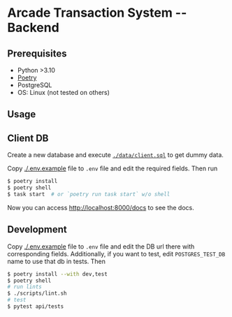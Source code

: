 # Arcade Transaction System -- Backend

## Prerequisites
- Python >3.10
- [Poetry](https://python-poetry.org/docs/#installation)
- PostgreSQL
- OS: Linux (not tested on others)

## Usage

## Client DB
Create a new database and execute [`./data/client.sql`](./data/client.sql) to get dummy data. 

Copy [./.env.example](.env.example) file to `.env` file and edit the required fields. Then run
```sh
$ poetry install
$ poetry shell
$ task start  # or `poetry run task start` w/o shell
```

Now you can access [http://localhost:8000/docs](http://localhost:8000/docs) to see the docs.

## Development

Copy [./.env.example](.env.example) file to `.env` file and edit the DB url there
with corresponding fields. Additionally, if you want to test,
edit `POSTGRES_TEST_DB` name to use that db in tests. Then
```sh
$ poetry install --with dev,test
$ poetry shell
# run lints
$ ./scripts/lint.sh
# test
$ pytest api/tests
```

